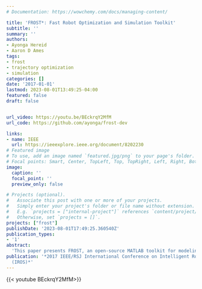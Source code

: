 ```yaml
---
# Documentation: https://wowchemy.com/docs/managing-content/

title: 'FROST*: Fast Robot Optimization and Simulation Toolkit'
subtitle: ''
summary: ''
authors:
- Ayonga Hereid
- Aaron D Ames
tags: 
- frost
- trajectory optimization
- simulation
categories: []
date: '2017-01-01'
lastmod: 2023-08-01T13:49:25-04:00
featured: false
draft: false


url_video: https://youtu.be/BEckrqY2MfM
url_code: https://github.com/ayonga/frost-dev

links: 
- name: IEEE
  url: https://ieeexplore.ieee.org/document/8202230
# Featured image
# To use, add an image named `featured.jpg/png` to your page's folder.
# Focal points: Smart, Center, TopLeft, Top, TopRight, Left, Right, BottomLeft, Bottom, BottomRight.
image:
  caption: ''
  focal_point: ''
  preview_only: false

# Projects (optional).
#   Associate this post with one or more of your projects.
#   Simply enter your project's folder or file name without extension.
#   E.g. `projects = ["internal-project"]` references `content/project/deep-learning/index.md`.
#   Otherwise, set `projects = []`.
projects: ["frost"]
publishDate: '2023-08-01T17:49:25.360540Z'
publication_types:
- '1'
abstract: 
  'This paper presents FROST, an open-source MATLAB toolkit for modeling, trajectory optimization and simulation of hybrid dynamical systems with a particular focus in dynamic locomotion. The design objective of FROST is to provide a unified software environment for developing model-based control and motion planning algorithms for robotic systems whose dynamics is hybrid in nature. In particular, FROST uses directed graphs to describe the underlying discrete structure of hybrid system models, which renders it capable of representing a wide variety of robotic systems. Equipped with a custom symbolic math toolbox in MATLAB using Wolfram Mathematica, one can rapidly prototype the mathematical model of robot kinematics and dynamics and generate optimized code of symbolic expressions to boost the speed of optimization and simulation in FROST. In favor of agile and dynamic behaviors, we utilize virtual constraint based motion planning and feedback controllers for robotic systems to exploit the full-order dynamics of the model. Moreover, FROST provides a fast and tractable framework for planning optimal trajectories of hybrid dynamical systems using advanced direct collocation algorithms. FROST has been successfully used to synthesize dynamic walking in multiple bipedal robots. Case studies of such applications are considered in this paper, wherein different types of walking gaits are generated for two specific humanoid robots and validated in simulation.'
publication: '*2017 IEEE/RSJ International Conference on Intelligent Robots and Systems
  (IROS)*'
---
```


{{< youtube BEckrqY2MfM>}}